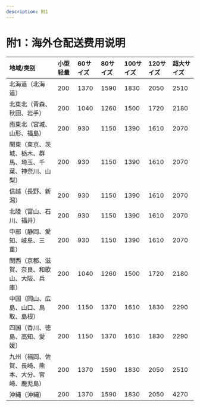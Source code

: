 ```yaml
---
description: 附1
---
```


# 附1：海外仓配送费用说明

| 地域/类别 | 小型轻量 | 60サイズ | 80サイズ | 100サイズ | 120サイズ | 超大サイズ |
| :--- | :--- | :--- | :--- | :--- | :--- | :--- |
| 北海道（北海道） | 200 | 1370 | 1590 | 1830 | 2050 | 2510 |
| 北東北（青森、秋田、岩手） | 200 | 1040 | 1260 | 1500 | 1720 | 2180 |
| 南東北（宮城、山形、福島） | 200 | 930 | 1150 | 1390 | 1610 | 2070 |
| 関東（東京、茨城、栃木、群馬、埼玉、千葉、神奈川、山梨） | 200 | 930 | 1150 | 1390 | 1610 | 2070 |
| 信越（長野、新潟） | 200 | 930 | 1150 | 1390 | 1610 | 2070 |
| 北陸（富山、石川、福井） | 200 | 930 | 1150 | 1390 | 1610 | 2070 |
| 中部（静岡、愛知、岐阜、三重） | 200 | 930 | 1150 | 1390 | 1610 | 2070 |
| 関西（京都、滋賀、奈良、和歌山、大阪、兵庫） | 200 | 1040 | 1260 | 1500 | 1720 | 2180 |
| 中国（岡山、広島、山口、鳥取、島根） | 200 | 1150 | 1370 | 1610 | 1830 | 2290 |
| 四国（香川、徳島、高知、愛媛） | 200 | 1150 | 1370 | 1610 | 1830 | 2290 |
| 九州（福岡、佐賀、長崎、熊本、大分、宮崎、鹿児島） | 200 | 1370 | 1590 | 1830 | 2050 | 2510 |
| 沖縄（沖縄） | 200 | 1370 | 1590 | 1830 | 2050 | 4270 |

